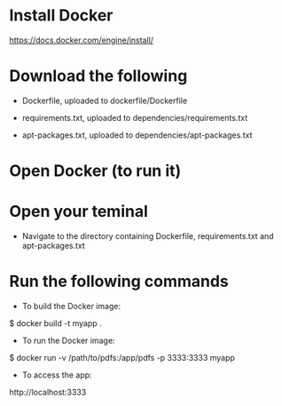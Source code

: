 # Install Docker
https://docs.docker.com/engine/install/

# Download the following
- Dockerfile, uploaded to dockerfile/Dockerfile
 
- requirements.txt, uploaded to dependencies/requirements.txt

 - apt-packages.txt, uploaded to dependencies/apt-packages.txt
 
# Open Docker (to run it)

# Open your teminal
- Navigate to the directory containing Dockerfile, requirements.txt and apt-packages.txt
  
# Run the following commands 
- To build the Docker image:

$ docker build -t myapp .

- To run the Docker image:

$ docker run -v /path/to/pdfs:/app/pdfs -p 3333:3333 myapp

- To access the app:

http://localhost:3333
